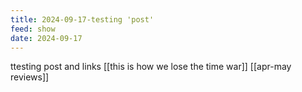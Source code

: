 ```yaml
---
title: 2024-09-17-testing 'post'
feed: show
date: 2024-09-17
---
```

ttesting post and links [[this is how we lose the time war]] [[apr-may reviews]]
